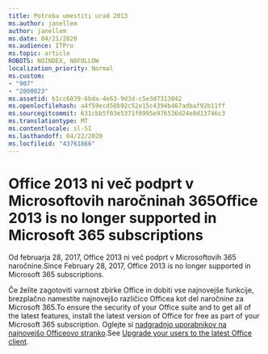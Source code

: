 ```yaml
---
title: Potreba umestiti urad 2013
ms.author: janellem
author: janellem
ms.date: 04/21/2020
ms.audience: ITPro
ms.topic: article
ROBOTS: NOINDEX, NOFOLLOW
localization_priority: Normal
ms.custom:
- "907"
- "2000023"
ms.assetid: b1cc6839-6bda-4e63-9d3d-c5e3d7313042
ms.openlocfilehash: a4f59ecd50b92c52e15c4394b467adbaf92b11ff
ms.sourcegitcommit: 631cbb5f03e5371f0995e976536d24e9d13746c3
ms.translationtype: MT
ms.contentlocale: sl-SI
ms.lasthandoff: 04/22/2020
ms.locfileid: "43761866"
---
```

# <a name="office-2013-is-no-longer-supported-in-microsoft-365-subscriptions"></a><span data-ttu-id="80390-102">Office 2013 ni več podprt v Microsoftovih naročninah 365</span><span class="sxs-lookup"><span data-stu-id="80390-102">Office 2013 is no longer supported in Microsoft 365 subscriptions</span></span>

<span data-ttu-id="80390-103">Od februarja 28, 2017, Office 2013 ni več podprt v Microsoftovih 365 naročnine.</span><span class="sxs-lookup"><span data-stu-id="80390-103">Since February 28, 2017, Office 2013 is no longer supported in Microsoft 365 subscriptions.</span></span>
  
<span data-ttu-id="80390-104">Če želite zagotoviti varnost zbirke Office in dobiti vse najnovejše funkcije, brezplačno namestite najnovejšo različico Officea kot del naročnine za Microsoft 365.</span><span class="sxs-lookup"><span data-stu-id="80390-104">To ensure the security of your Office suite and to get all of the latest features, install the latest version of Office for free as part of your Microsoft 365 subscription.</span></span> <span data-ttu-id="80390-105">Oglejte si [nadgradnjo uporabnikov na najnovejšo Officeovo stranko](https://docs.microsoft.com/office365/admin/setup/upgrade-users-to-latest-office-client).</span><span class="sxs-lookup"><span data-stu-id="80390-105">See [Upgrade your users to the latest Office client](https://docs.microsoft.com/office365/admin/setup/upgrade-users-to-latest-office-client).</span></span>
  